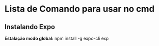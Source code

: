# Lista de Comando para usar no cmd


## Instalando Expo


**Estalação modo global:** npm install -g expo-cli exp 
